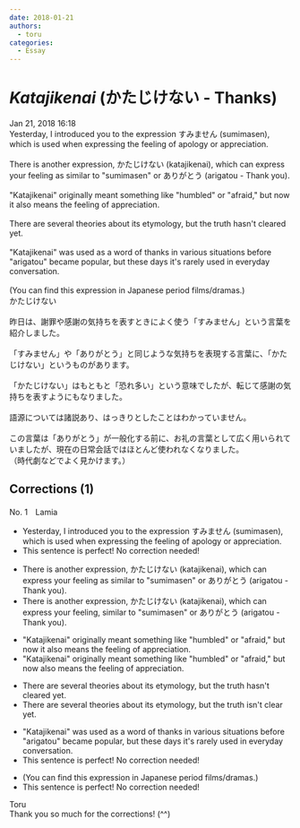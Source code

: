 ```yaml
---
date: 2018-01-21
authors:
  - toru
categories:
  - Essay
---
```


<h1 id="subject_show"><strong><em>Katajikenai</strong></em> (かたじけない - Thanks)</h1>
<div class="date">Jan 21, 2018 16:18</div>
<div id="post"><div id="body_show_ori">
Yesterday, I introduced you to the expression すみません (sumimasen), which is used when expressing the feeling of apology or appreciation.<br/><br/>There is another expression, かたじけない (katajikenai), which can express your feeling as similar to "sumimasen" or ありがとう (arigatou - Thank you).<br/><br/>"Katajikenai" originally meant something like "humbled" or "afraid," but now it also means the feeling of appreciation.<br/><br/>There are several theories about its etymology, but the truth hasn't cleared yet.<br/><br/>"Katajikenai" was used as a word of thanks in various situations before "arigatou" became popular, but these days it's rarely used in everyday conversation.<br/><br/>(You can find this expression in Japanese period films/dramas.)
</div></div>

<!-- more -->

<div id="post_ja"><div id="body_show_mo">
かたじけない<br/><br/>昨日は、謝罪や感謝の気持ちを表すときによく使う「すみません」という言葉を紹介しました。<br/><br/>「すみません」や「ありがとう」と同じような気持ちを表現する言葉に、「かたじけない」というものがあります。<br/><br/>「かたじけない」はもともと「恐れ多い」という意味でしたが、転じて感謝の気持ちを表すようにもなりました。<br/><br/>語源については諸説あり、はっきりとしたことはわかっていません。<br/><br/>この言葉は「ありがとう」が一般化する前に、お礼の言葉として広く用いられていましたが、現在の日常会話ではほとんど使われなくなりました。<br/>（時代劇などでよく見かけます。）
</div></div>

## Corrections (1)
<div id="block"><div class="first_name"> No. 1　<span class="just_name">Lamia</span></div><div id="block2">
<ul class="correction_field">
<li class="incorrect">Yesterday, I introduced you to the expression すみません (sumimasen), which is used when expressing the feeling of apology or appreciation.</li>
<li class="corrected perfect">This sentence is perfect! No correction needed!</li>
</ul>
<ul class="correction_field">
<li class="incorrect">There is another expression, かたじけない (katajikenai), which can express your feeling as similar to "sumimasen" or ありがとう (arigatou - Thank you).</li>
<li class="corrected correct">
There is another expression, かたじけない (katajikenai), which can express your feeling, similar to "sumimasen" or ありがとう (arigatou - Thank you).
</li>
</ul>
<ul class="correction_field">
<li class="incorrect">"Katajikenai" originally meant something like "humbled" or "afraid," but now it also means the feeling of appreciation.</li>
<li class="corrected correct">
"Katajikenai" originally meant something like "humbled" or "afraid," but now also means the feeling of appreciation.
</li>
</ul>
<ul class="correction_field">
<li class="incorrect">There are several theories about its etymology, but the truth hasn't cleared yet.</li>
<li class="corrected correct">
There are several theories about its etymology, but the truth isn't clear yet.
</li>
</ul>
<ul class="correction_field">
<li class="incorrect">"Katajikenai" was used as a word of thanks in various situations before "arigatou" became popular, but these days it's rarely used in everyday conversation.</li>
<li class="corrected perfect">This sentence is perfect! No correction needed!</li>
</ul>
<ul class="correction_field">
<li class="incorrect">(You can find this expression in Japanese period films/dramas.)</li>
<li class="corrected perfect">This sentence is perfect! No correction needed!</li>
</ul>
</div><div class="name"><span class="just_name">Toru</span><br>
Thank you so much for the corrections! (^^)
</div>
</div>
